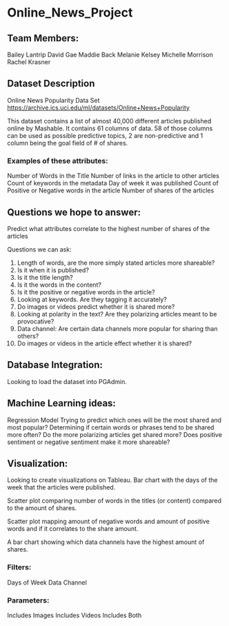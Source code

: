 # Online_News_Project

## Team Members:
Bailey Lantrip
David Gae
Maddie Back
Melanie Kelsey
Michelle Morrison
Rachel Krasner

## Dataset Description
Online News Popularity Data Set
https://archive.ics.uci.edu/ml/datasets/Online+News+Popularity

This dataset contains a list of almost 40,000 different articles published online by Mashable. It contains 61 columns of data. 58 of those columns can be used as possible predictive topics, 2 are non-predictive and 1 column being the goal field of # of shares. 

### Examples of these attributes:
Number of Words in the Title
Number of links in the article to other articles
Count of keywords in the metadata
Day of week it was published
Count of Positive or Negative words in the article
Number of shares of the articles

## Questions we hope to answer:
Predict what attributes correlate to the highest number of shares of the articles

Questions we can ask:
1) Length of words, are the more simply stated articles more shareable?
2) Is it when it is published?
3) Is it the title length?
4) Is it the words in the content?
5) Is it the positive or negative words in the article?
6) Looking at keywords. Are they tagging it accurately?
7) Do images or videos predict whether it is shared more?
8) Looking at polarity in the text? Are they polarizing articles meant to be provocative?
9) Data channel: Are certain data channels more popular for sharing than others?
10) Do images or videos in the article effect whether it is shared?

## Database Integration:
Looking to load the dataset into PGAdmin.

## Machine Learning ideas:
Regression Model
Trying to predict which ones will be the most shared and most popular?
Determining if certain words or phrases tend to be shared more often?
Do the more polarizing articles get shared more?
Does positive sentiment or negative sentiment make it more shareable?

## Visualization:
Looking to create visualizations on Tableau. 
Bar chart with the days of the week that the articles were published. 

Scatter plot comparing number of words in the titles (or content) compared to the amount of shares. 

Scatter plot mapping amount of negative words and amount of positive words and if it correlates to the share amount. 

A bar chart showing which data channels have the highest amount of shares. 

### Filters:
Days of Week
Data Channel

### Parameters:
Includes Images
Includes Videos
Includes Both
